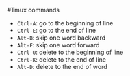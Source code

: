 #Tmux commands

-   `Ctrl-A`: go to the beginning of line
-   `Ctrl-E`: go to the end of line
-   `Alt-B`: skip one word backward
-   `Alt-F`: skip one word forward
-   `Ctrl-U`: delete to the beginning of line
-   `Ctrl-K`: delete to the end of line
-   `Alt-D`: delete to the end of word